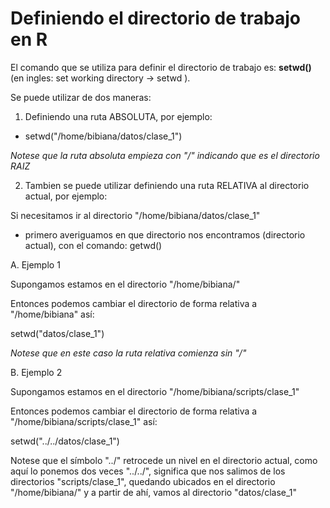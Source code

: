
# Definiendo el directorio de trabajo en R


El comando que se utiliza para definir el directorio de trabajo es: **setwd()** (en ingles: set working directory -> setwd ). 

Se puede utilizar de dos maneras:


1) Definiendo una ruta ABSOLUTA, por ejemplo:

* setwd("/home/bibiana/datos/clase_1")


*Notese que la ruta absoluta empieza con "/" indicando que es el directorio RAIZ*


2) Tambien se puede utilizar definiendo una ruta RELATIVA al directorio actual, por ejemplo:

Si necesitamos ir al directorio "/home/bibiana/datos/clase_1"


* primero averiguamos en que directorio nos encontramos (directorio actual), con el comando: getwd()


A. Ejemplo 1

Supongamos estamos en el directorio "/home/bibiana/"

Entonces podemos cambiar el directorio de forma relativa a "/home/bibiana" así:

setwd("datos/clase_1")

*Notese que en este caso la ruta relativa comienza sin "/"*


B. Ejemplo 2


Supongamos estamos en el directorio "/home/bibiana/scripts/clase_1"

Entonces podemos cambiar el directorio de forma relativa a "/home/bibiana/scripts/clase_1" así:

setwd("../../datos/clase_1")

Notese que el símbolo "../" retrocede un nivel en el directorio actual, como aquí lo ponemos dos veces "../../", significa que nos salimos de los directorios "scripts/clase_1", quedando ubicados en el directorio "/home/bibiana/" y a partir de ahí, vamos al directorio "datos/clase_1"





